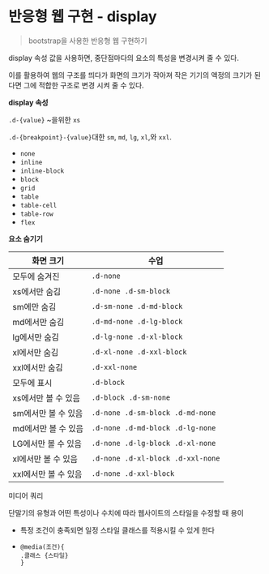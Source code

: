 # 반응형 웹 구현 - display

> bootstrap을 사용한 반응형 웹 구현하기



display 속성 값을 사용하면, 중단점마다의 요소의 특성을 변경시켜 줄 수 있다.

이를 활용하여 웹의 구조를 띄다가 화면의 크기가 작아져 작은 기기의 액정의 크기가 된다면 그에 적합한 구조로 변경 시켜 줄 수 있다.



**display 속성**

`.d-{value}` ~을위한 `xs`

`.d-{breakpoint}-{value}`대한 `sm`, `md`, `lg`, `xl`,와 `xxl`.

- `none`
- `inline`
- `inline-block`
- `block`
- `grid`
- `table`
- `table-cell`
- `table-row`
- `flex`



**요소 숨기기**

| 화면 크기            | 수업                              |
| -------------------- | --------------------------------- |
| 모두에 숨겨진        | `.d-none`                         |
| xs에서만 숨김        | `.d-none .d-sm-block`             |
| sm에만 숨김          | `.d-sm-none .d-md-block`          |
| md에서만 숨김        | `.d-md-none .d-lg-block`          |
| lg에서만 숨김        | `.d-lg-none .d-xl-block`          |
| xl에서만 숨김        | `.d-xl-none .d-xxl-block`         |
| xxl에서만 숨김       | `.d-xxl-none`                     |
| 모두에 표시          | `.d-block`                        |
| xs에서만 볼 수 있음  | `.d-block .d-sm-none`             |
| sm에서만 볼 수 있음  | `.d-none .d-sm-block .d-md-none`  |
| md에서만 볼 수 있음  | `.d-none .d-md-block .d-lg-none`  |
| LG에서만 볼 수 있음  | `.d-none .d-lg-block .d-xl-none`  |
| xl에서만 볼 수 있음  | `.d-none .d-xl-block .d-xxl-none` |
| xxl에서만 볼 수 있음 | `.d-none .d-xxl-block`            |



미디어 쿼리

단말기의 유형과 어떤 특성이나 수치에 따라 웹사이트의 스타일을 수정할 때 용이

- 특정 조건이 충족되면 일정 스타일 클래스를 적용시킬 수 있게 한다

- ```
  @media(조건){
  .클래스 {스타일}
  }
  ```

  

